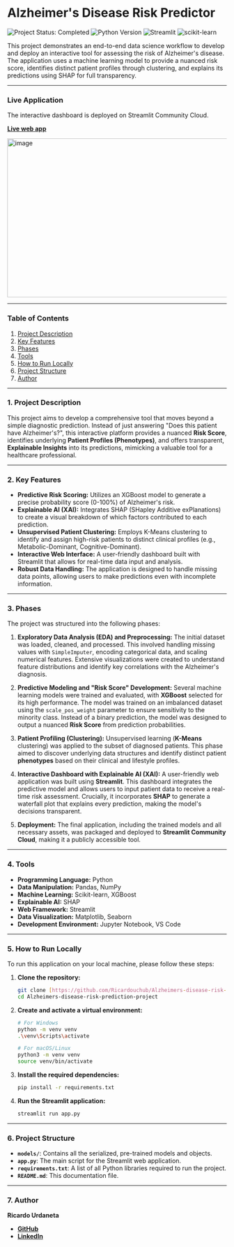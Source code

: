 # Alzheimer's Disease Risk Predictor

<p align="left">
  <img src="https://img.shields.io/badge/Project_Status-Completed-green?style=for-the-badge" alt="Project Status: Completed"/>
  <img src="https://img.shields.io/badge/Python-3.9+-blue?style=for-the-badge&logo=python" alt="Python Version"/>
  <img src="https://img.shields.io/badge/Streamlit-FF4B4B?style=for-the-badge&logo=streamlit" alt="Streamlit"/>
  <img src="https://img.shields.io/badge/scikit--learn-F7931E?style=for-the-badge&logo=scikit-learn" alt="scikit-learn"/>
</p>

This project demonstrates an end-to-end data science workflow to develop and deploy an interactive tool for assessing the risk of Alzheimer's disease. The application uses a machine learning model to provide a nuanced risk score, identifies distinct patient profiles through clustering, and explains its predictions using SHAP for full transparency.

---

###  Live Application

The interactive dashboard is deployed on Streamlit Community Cloud.

**[Live web app](https://alzheimers-disease-risk-prediction-project.streamlit.app/)**

<img width="747" height="364" alt="image" src="https://github.com/user-attachments/assets/79991e09-9575-4504-9d90-318d72e3c52a" />


---

### Table of Contents
1. [Project Description](#project-description)
2. [Key Features](#key-features)
3. [Phases](#phases)
4. [Tools](#tools)
5. [How to Run Locally](#how-to-run-locally)
6. [Project Structure](#project-structure)
7. [Author](#author)

---

### 1. Project Description

This project aims to develop a comprehensive tool that moves beyond a simple diagnostic prediction. Instead of just answering "Does this patient have Alzheimer's?", this interactive platform provides a nuanced **Risk Score**, identifies underlying **Patient Profiles (Phenotypes)**, and offers transparent, **Explainable Insights** into its predictions, mimicking a valuable tool for a healthcare professional.

---

### 2. Key Features

- **Predictive Risk Scoring:** Utilizes an XGBoost model to generate a precise probability score (0-100%) of Alzheimer's risk.
- **Explainable AI (XAI):** Integrates SHAP (SHapley Additive exPlanations) to create a visual breakdown of which factors contributed to each prediction.
- **Unsupervised Patient Clustering:** Employs K-Means clustering to identify and assign high-risk patients to distinct clinical profiles (e.g., Metabolic-Dominant, Cognitive-Dominant).
- **Interactive Web Interface:** A user-friendly dashboard built with Streamlit that allows for real-time data input and analysis.
- **Robust Data Handling:** The application is designed to handle missing data points, allowing users to make predictions even with incomplete information.

---

### 3. Phases

The project was structured into the following phases:

1.  **Exploratory Data Analysis (EDA) and Preprocessing:**
    The initial dataset was loaded, cleaned, and processed. This involved handling missing values with `SimpleImputer`, encoding categorical data, and scaling numerical features. Extensive visualizations were created to understand feature distributions and identify key correlations with the Alzheimer's diagnosis.

2.  **Predictive Modeling and "Risk Score" Development:**
    Several machine learning models were trained and evaluated, with **XGBoost** selected for its high performance. The model was trained on an imbalanced dataset using the `scale_pos_weight` parameter to ensure sensitivity to the minority class. Instead of a binary prediction, the model was designed to output a nuanced **Risk Score** from prediction probabilities.

3.  **Patient Profiling (Clustering):**
    Unsupervised learning (**K-Means** clustering) was applied to the subset of diagnosed patients. This phase aimed to discover underlying data structures and identify distinct patient **phenotypes** based on their clinical and lifestyle profiles.

4.  **Interactive Dashboard with Explainable AI (XAI):**
    A user-friendly web application was built using **Streamlit**. This dashboard integrates the predictive model and allows users to input patient data to receive a real-time risk assessment. Crucially, it incorporates **SHAP** to generate a waterfall plot that explains every prediction, making the model's decisions transparent.

5.  **Deployment:**
    The final application, including the trained models and all necessary assets, was packaged and deployed to **Streamlit Community Cloud**, making it a publicly accessible tool.

---

### 4. Tools

- **Programming Language:** Python
- **Data Manipulation:** Pandas, NumPy
- **Machine Learning:** Scikit-learn, XGBoost
- **Explainable AI:** SHAP
- **Web Framework:** Streamlit
- **Data Visualization:** Matplotlib, Seaborn
- **Development Environment:** Jupyter Notebook, VS Code

---

### 5. How to Run Locally

To run this application on your local machine, please follow these steps:

1.  **Clone the repository:**
    ```bash
    git clone [https://github.com/Ricardouchub/Alzheimers-disease-risk-prediction-project.git](https://github.com/Ricardouchub/Alzheimers-disease-risk-prediction-project.git)
    cd Alzheimers-disease-risk-prediction-project
    ```

2.  **Create and activate a virtual environment:**
    ```bash
    # For Windows
    python -m venv venv
    .\venv\Scripts\activate

    # For macOS/Linux
    python3 -m venv venv
    source venv/bin/activate
    ```

3.  **Install the required dependencies:**
    ```bash
    pip install -r requirements.txt
    ```

4.  **Run the Streamlit application:**
    ```bash
    streamlit run app.py
    ```

---

### 6. Project Structure

- **`models/`**: Contains all the serialized, pre-trained models and objects.
- **`app.py`**: The main script for the Streamlit web application.
- **`requirements.txt`**: A list of all Python libraries required to run the project.
- **`README.md`**: This documentation file.

---

### 7. Author

**Ricardo Urdaneta**

- [**GitHub**](https://github.com/Ricardouchub)
- [**LinkedIn**](https://www.linkedin.com/in/ricardourdanetacastro)
